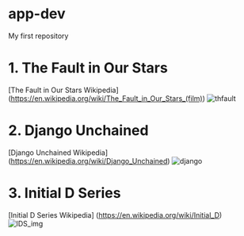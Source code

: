 # app-dev
My first repository

# 1. The Fault in Our Stars

[The Fault in Our Stars Wikipedia]
(https://en.wikipedia.org/wiki/The_Fault_in_Our_Stars_(film))
![thfault](https://github.com/MarcAgodonski/app-dev/assets/151895615/0858bcf0-2572-4c56-a287-d4b3580e19c9)

# 2. Django Unchained

[Django Unchained Wikipedia]
(https://en.wikipedia.org/wiki/Django_Unchained)
![django](https://github.com/MarcAgodonski/app-dev/assets/151895615/85d97e7a-eb33-44a0-a54d-266454bc37ff)

# 3. Initial D Series

[Initial D Series Wikipedia]
(https://en.wikipedia.org/wiki/Initial_D)
![IDS_img](https://github.com/MarcAgodonski/app-dev/assets/151895615/b69ed58f-d38a-4b47-8c13-9b2e612b5d1e)
